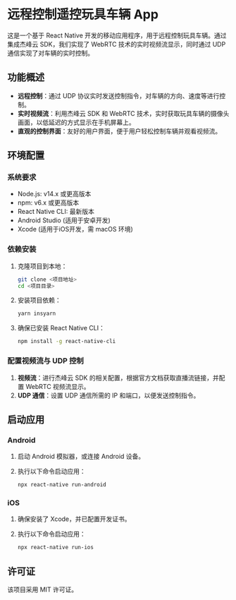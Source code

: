 # 远程控制遥控玩具车辆 App

这是一个基于 React Native 开发的移动应用程序，用于远程控制玩具车辆。通过集成杰峰云 SDK，我们实现了 WebRTC 技术的实时视频流显示，同时通过 UDP 通信实现了对车辆的实时控制。

## 功能概述

- **远程控制**：通过 UDP 协议实时发送控制指令，对车辆的方向、速度等进行控制。
- **实时视频流**：利用杰峰云 SDK 和 WebRTC 技术，实时获取玩具车辆的摄像头画面，以低延迟的方式显示在手机屏幕上。
- **直观的控制界面**：友好的用户界面，便于用户轻松控制车辆并观看视频流。

## 环境配置

### 系统要求

- Node.js: v14.x 或更高版本
- npm: v6.x 或更高版本
- React Native CLI: 最新版本
- Android Studio (适用于安卓开发)
- Xcode (适用于iOS开发，需 macOS 环境)

### 依赖安装

1. 克隆项目到本地：

   ```bash
   git clone <项目地址>
   cd <项目目录>
   ```

2. 安装项目依赖：

   ```bash
   yarn insyarn
   ```

3. 确保已安装 React Native CLI：

   ```bash
   npm install -g react-native-cli
   ```

### 配置视频流与 UDP 控制

1. **视频流**：进行杰峰云 SDK 的相关配置，根据官方文档获取直播流链接，并配置 WebRTC 视频流显示。
2. **UDP 通信**：设置 UDP 通信所需的 IP 和端口，以便发送控制指令。

## 启动应用

### Android

1. 启动 Android 模拟器，或连接 Android 设备。
2. 执行以下命令启动应用：

   ```bash
   npx react-native run-android
   ```

### iOS

1. 确保安装了 Xcode，并已配置开发证书。
2. 执行以下命令启动应用：

   ```bash
   npx react-native run-ios
   ```

## 许可证

该项目采用 MIT 许可证。
